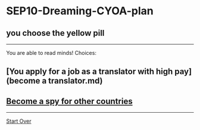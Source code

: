 # SEP10-Dreaming-CYOA-plan
## you choose the yellow pill
---
You are able to read minds!
Choices:
## [You apply for a job as a translator with high pay](become a translator.md)
## [Become a spy for other countries]()
---
[Start Over](../home.md)
